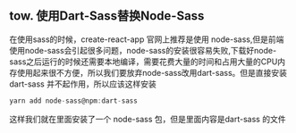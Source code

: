 ## tow. 使用Dart-Sass替换Node-Sass

在使用sass的时候，create-react-app 官网上推荐是使用 node-sass,但是前端使用node-sass会引起很多问题，node-sass的安装很容易失败,下载好node-sass之后运行的时候还需要本地编译，需要花费大量的时间和占用大量的CPU内存使用起来很不方便，所以我们要放弃node-sass改用dart-sass。但是直接安装 dart-sass 并不起作用，所以应该这样安装

```js
yarn add node-sass@npm:dart-sass
```

这样我们就在里面安装了一个 node-sass 包，但是里面内容是dart-sass 的文件

